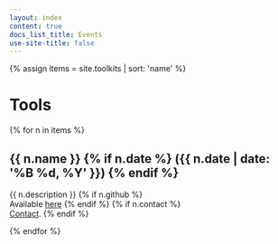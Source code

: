 ```yaml
---
layout: index
content: true
docs_list_title: Events
use-site-title: false
---
```


{% assign items = site.toolkits | sort: 'name' %}

<h1> Tools </h1>

<!--p>
VoxLogicA: the Voxel-based Logical Analyser. VoxLogicA is a model checker dedicated to classifying pixels/voxels in 2D/3D images, based on their spatial logical properties, such as proximity, distance, reachability, texture, colour, etc. 
</p>
<p>Github: <a href="https://www.github.com/vincenzoml/voxlogica">www.github.com/vincenzoml/voxlogica</a></p>
<p>Official site: <a href="https://www.voxlogica.org">www.voxlogica.org</a></p-->


<div class="tools-list">
  {% for n in items %}
    <h2> {{ n.name }} {% if n.date %} ({{ n.date | date: '%B %d, %Y' }}) {% endif %}</h2>
    <p>{{ n.description }}
		<!--{% if n.url %}<br/>Available <a href="{{ n.url }}">here</a> {% endif %}-->
		{% if n.github %}<br/>Available <a href="{{ n.github }}">here</a> {% endif %}
		{% if n.contact %}<br/><a href="mailto:{{ n.contact }}">Contact</a>. {% endif %}
    </p>
  {% endfor %}
</div>
